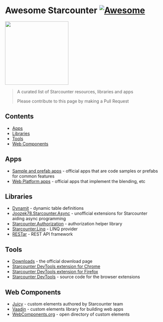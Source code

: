 # Awesome Starcounter [![Awesome](https://cdn.rawgit.com/sindresorhus/awesome/d7305f38d29fed78fa85652e3a63e154dd8e8829/media/badge.svg)](https://github.com/sindresorhus/awesome)
<a href="https://www.starcounter.io"><img src="https://pbs.twimg.com/profile_images/542321946122149888/wLf3o9jy.png" height="208" width="208"></a>
> A curated list of Starcounter resources, libraries and apps 
>
> Please contribute to this page by making a Pull Request

## Contents

- [Apps](#apps)
- [Libraries](#libraries)
- [Tools](#tools)
- [Web Components](#web-components)

## Apps

- [Sample and prefab apps](https://github.com/StarcounterApps) - official apps that are code samples or prefabs for common features
- [Web Platform apps](https://github.com/search?utf8=%E2%9C%93&q=topic%3Aweb-platform-team+topic%3Aapp+org%3AStarcounter+fork%3Atrue&type=) - official apps that implement the blending, etc

## Libraries

- [Dynamit](https://www.nuget.org/packages/Dynamit/) - dynamic table definitions
- [Joozek78.Starcounter.Async](https://www.nuget.org/packages/Joozek78.Starcounter.Async/) - unofficial extensions for Starcounter aiding async programming
- [Starcounter.Authorization](https://www.nuget.org/packages/Starcounter.Authorization/) - authorization helper library
- [Starcounter.Linq](https://www.nuget.org/packages/Starcounter.Linq/) - LINQ provider
- [RESTar](https://www.nuget.org/packages/RESTar/) - REST API framework

## Tools

- [Downloads](http://downloads.starcounter.com/) - the official download page
- [Starcounter DevTools extension for Chrome](https://chrome.google.com/webstore/detail/starcounter-devtools/mpchkilmmalfopikamgellgdgoidhmnh)
- [Starcounter DevTools extension for Firefox](https://addons.mozilla.org/en-US/firefox/addon/starcounter-devtools/)
- [Starcounter DevTools](https://github.com/starcounter/starcounter-debug-aid) - source code for the browser extensions

## Web Components

- [Juicy](https://github.com/Juicy) - custom elements authored by Starcounter team
- [Vaadin](https://vaadin.com/elements) - custom elements library for building web apps
- [WebComponents.org](https://www.webcomponents.org/) - open directory of custom elements
